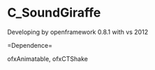 # C_SoundGiraffe
Developing by openframework 0.8.1 with vs 2012

=Dependence=

ofxAnimatable, ofxCTShake
